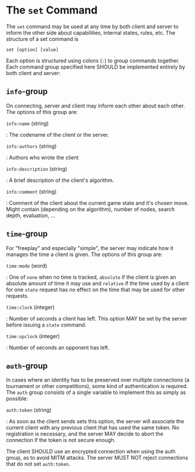The `set` Command
=================

The `set` command may be used at any time by both client and server to
inform the other side about capabilities, internal states, rules,
etc. The structure of a set command is

	set [option] [value]

Each option is structured using colons (`:`) to group commands
together. Each command group specified here SHOULD be implemented
entirely by both client and server:

`info`-group
------------

On connecting, server and client may inform each other about each other. The
options of this group are:

`info:name` (string)

: The codename of the client or the server.

`info:authors` (string)

: Authors who wrote the client

`info:description` (string)

: A brief description of the client's algorithm.

`info:comment` (string)

: Comment of the client about the current game state and it's chosen
  move.  Might contain (depending on the algorithm), number of nodes,
  search depth, evaluation, ...

`time`-group
------------

For "freeplay" and especially "simple", the server may indicate how it
manages the time a client is given. The options of this group are:

`time:mode` (word)

: One of `none` when no time is tracked, `absolute` if the client is
  given an absolute amount of time it may use and `relative` if the
  time used by a client for one `state` request has no effect on the
  time that may be used for other requests.
  
`time:clock` (integer)

: Number of seconds a client has left. This option MAY be set by the
  server before issuing a `state` command.
  
`time:opclock` (integer)

: Number of seconds an opponent has left.

`auth`-group
------------

In cases where an identity has to be preserved over multiple
connections (a tournament or other competitions), some kind of
authentication is required. The `auth` group consists of a single
variable to implement this as simply as possible:

`auth:token` (string)

: As soon as the client sends sets this option, the server will
  associate the current client with any previous client that has used
  the same token. No registration is necessary, and the server MAY
  decide to abort the connection if the token is not secure enough.

The client SHOULD use an encrypted connection when using the auth
group, as to avoid MITM attacks.  The server MUST NOT reject
connections that do not set `auth:token`.
